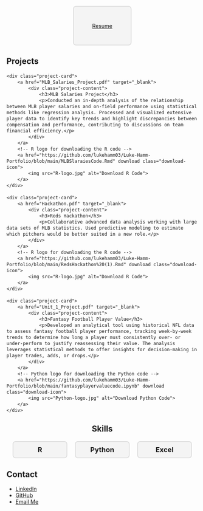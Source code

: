 <style>
    /* Centering the resume box on the page */
    .resume-box {
        display: flex;
        justify-content: center;
        align-items: center;
        height: 100px; /* Adjust height for smaller size */
        width: 150px;  /* Adjust width for smaller size */
        margin: 20px auto; /* Reduce margin for less vertical space */
        border: 2px solid #ddd;
        border-radius: 8px;
        background-color: #f4f4f4;
        transition: background-color 0.3s ease, color 0.3s ease;
        text-align: center;
        cursor: pointer;
    }

    /* Resume box hover effect (turns blue) */
    .resume-box:hover {
        background-color: #007BFF;  /* Blue background on hover */
        color: #fff;  /* White text on hover */
    }

    /* Styling for the text inside the box */
    .resume-box a {
        text-decoration: none;
        color: inherit;  /* Inherit color, including the hover color */
        font-size: 24px;  /* Larger font size */
        font-weight: bold; /* Bold text */
    }

    /* Basic styling for the project card */
    .project-card {
        border: 1px solid #ddd;
        border-radius: 8px;
        padding: 20px;
        margin: 15px 0;
        background-color: #f4f4f4;
        transition: transform 0.3s ease, background-color 0.3s ease;
        position: relative; /* To position the logos inside the card */
        max-width: 900px; /* Set a max-width to reduce white space */
        margin-left: auto;
        margin-right: auto; /* Center content and reduce white space */
    }

    /* On hover, the background color changes, and the project card "moves" slightly */
    .project-card:hover {
        background-color: #333;  /* Darker background */
        transform: translateY(-10px); /* Slight upward movement */
        cursor: pointer;
    }

    /* Styling for the project content inside the card */
    .project-card a {
        text-decoration: none;
        color: inherit;
    }

    /* Change text color when hovering over project cards */
    .project-card:hover .project-content h3, 
    .project-card:hover .project-content p {
        color: #fff; /* White text on hover */
    }

    /* Additional hover effect on the project link */
    .project-card a:hover {
        text-decoration: none;
    }

    /* Download icon positioning and styling */
    .download-icon {
        position: absolute;
        top: 10px;
        right: 10px;
        width: 30px;
        height: 30px;
        cursor: pointer;
        transition: transform 0.3s ease;
    }

    /* Scale effect on hover for download icons */
    .download-icon:hover {
        transform: scale(1.1);
    }

    /* Adjust the size of the logos if necessary */
    .download-icon img {
        width: 100%;
        height: auto;
    }

    /* Reduce the overall padding/margin to reduce white space on sides */
    body {
        margin-left: 20px;
        margin-right: 20px;
    }

    /* Center the skills section heading */
    #about h2 {
        text-align: center;
        margin-bottom: 20px;
    }

    /* Styling for the skills boxes */
    .skills-container {
        display: flex;
        justify-content: center;
        gap: 20px; /* Space between the skill boxes */
    }

    .skill-box {
        border: 2px solid #ddd;
        border-radius: 8px;
        padding: 10px 20px;
        background-color: #f4f4f4;
        font-size: 18px;
        font-weight: bold;
        text-align: center;
        width: 100px; /* Adjust width to keep the boxes consistent */
        transition: background-color 0.3s ease, transform 0.3s ease;
    }

    /* Hover effect for the skill boxes */
    .skill-box:hover {
        background-color: #007BFF;
        color: white;
        transform: scale(1.05); /* Slight scale-up on hover */
    }
</style>

<!-- Resume Section -->
<section id="resume">
    <a href="Luke_Hamm_Resume.pdf" target="_blank">
        <div class="resume-box">
            Resume
        </div>
    </a>
</section>

<!-- Projects Section -->
<section id="projects">
    <h2>Projects</h2>

    <div class="project-card">
        <a href="MLB_Salaries_Project.pdf" target="_blank">
            <div class="project-content">
                <h3>MLB Salaries Project</h3>
                <p>Conducted an in-depth analysis of the relationship between MLB player salaries and on-field performance using statistical methods like regression analysis. Processed and visualized extensive player data to identify key trends and highlight discrepancies between compensation and performance, contributing to discussions on team financial efficiency.</p>
            </div>
        </a>
        <!-- R logo for downloading the R code -->
        <a href="https://github.com/lukehamm03/Luke-Hamm-Portfolio/blob/main/MLBSlaraiesCode.Rmd" download class="download-icon">
            <img src="R-logo.jpg" alt="Download R Code">
        </a>
    </div>

    <div class="project-card">
        <a href="Hackathon.pdf" target="_blank">
            <div class="project-content">
                <h3>Reds Hackathon</h3>
                <p>Collaborative advanced data analysis working with large data sets of MLB statistics. Used predictive modeling to estimate which pitchers would be better suited in a new role.</p>
            </div>
        </a>
        <!-- R logo for downloading the R code -->
        <a href="https://github.com/lukehamm03/Luke-Hamm-Portfolio/blob/main/RedsHackathon%20(1).Rmd" download class="download-icon">
            <img src="R-logo.jpg" alt="Download R Code">
        </a>
    </div>

    <div class="project-card">
        <a href="Unit_1_Project.pdf" target="_blank">
            <div class="project-content">
                <h3>Fantasy Football Player Value</h3>
                <p>Developed an analytical tool using historical NFL data to assess fantasy football player performance, tracking week-by-week trends to determine how long a player must consistently over- or under-perform to justify reassessing their value. The analysis leverages statistical methods to offer insights for decision-making in player trades, adds, or drops.</p>
            </div>
        </a>
        <!-- Python logo for downloading the Python code -->
        <a href="https://github.com/lukehamm03/Luke-Hamm-Portfolio/blob/main/fantasyplayervaluecode.ipynb" download class="download-icon">
            <img src="Python-logo.jpg" alt="Download Python Code">
        </a>
    </div>
</section>

<!-- About Section -->
<section id="about">
    <h2>Skills</h2>
    <div class="skills-container">
        <div class="skill-box">R</div>
        <div class="skill-box">Python</div>
        <div class="skill-box">Excel</div>
    </div>
</section>

<!-- Contact Section -->
<footer>
    <h2>Contact</h2>
    <ul>
        <li><a href="https://www.linkedin.com/in/luke-hamm-93ab3527b" target="_blank">LinkedIn</a></li>
        <li><a href="https://github.com/lukehamm03" target="_blank">GitHub</a></li>
        <li><a href="mailto:lukehamm03@gmail.com">Email Me</a></li>
    </ul>
</footer>

